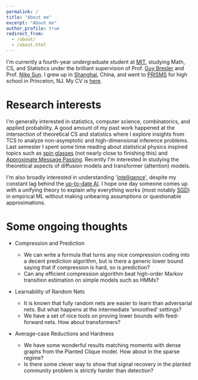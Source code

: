 ```yaml
---
permalink: /
title: "About me"
excerpt: "About me"
author_profile: true
redirect_from: 
  - /about/
  - /about.html
---
```


I'm currently a fourth-year undergraduate student at [MIT](https://www.mit.edu/), studying Math, CS, and Statistics under the brilliant supervision of Prof. [Guy Bresler](https://www.mit.edu/~gbresler/) and Prof. [Nike Sun](https://math.mit.edu/~nsun/). I grew up in [Shanghai](https://www.instagram.com/p/C1Z2Pj5MLH3/?hl=en), China, and went to [PRISMS](https://prismsus.org/) for high school in Princeton, NJ. My CV is [here](../assets/Tianze_CV_0425.pdf).

Research interests
======
I'm generally interested in statistics, computer science, combinatorics, and applied probability. A good amount of my past work happened at the intersection of theoretical CS and statistics where I explore insights from TCS to analyze non-asymptotic and high-dimensional inference problems. Last semester I spent some time reading about statistical physics inspired topics such as [spin glasses](https://arxiv.org/abs/2204.02909) (not nearly close to finishing this) and [Approximate Message Passing](https://arxiv.org/abs/2302.03682). Recently I'm interested in studying the theoretical aspects of diffusion models and transformer (attention) models.

I'm also broadly interested in understanding '[intelligence](https://www.britannica.com/technology/artificial-intelligence)', despite my constant lag behind the [up-to-date AI](https://openreview.net/group?id=ICLR.cc/2024/Conference#tab-active-submissions). I hope one day someone comes up with a unifying theory to explain why everything works (most notably [SGD](https://arxiv.org/abs/2001.02992)) in empirical ML without making unbearing assumptions or questionable approximations.



Some ongoing thoughts
======
* Compression and Prediction
  * We can write a formula that turns any nice compression coding into a decent prediction algorithm, but is there a generic lower bound saying that if compression is hard, so is prediction?
  * Can any efficient compression algorithm beat high-order Markov transition estimation on simple models such as HMMs?

* Learnability of Random Nets
  * It is known that fully random nets are easier to learn than adversarial nets. But what happens at the intermediate ‘smoothed’ settings?
  * We have a set of nice tools on proving lower bounds with feed-forward nets. How about transformers?


* Average-case Reductions and Hardness
  * We have some wonderful results matching moments with dense graphs from the Planted Clique model. How about in the sparse regime?
  * Is there some clever way to show that signal recovery in the planted community problem is strictly harder than detection?

